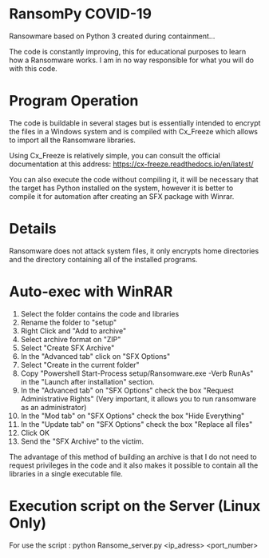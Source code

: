 # RansomPy COVID-19
Ransowmare based on Python 3 created during containment...

The code is constantly improving, this for educational purposes to learn how a Ransomware works.
I am in no way responsible for what you will do with this code.

# Program Operation 
The code is buildable in several stages but is essentially intended to encrypt the files in a Windows system and is compiled with Cx_Freeze which allows to import all the Ransomware libraries.

Using Cx_Freeze is relatively simple, you can consult the official documentation at this address:
https://cx-freeze.readthedocs.io/en/latest/

You can also execute the code without compiling it, it will be necessary that the target has Python installed on the system, however it is better to compile it for automation after creating an SFX package with Winrar.

# Details
Ransomware does not attack system files, it only encrypts home directories and the directory containing all of the installed programs.

# Auto-exec with WinRAR
1. Select the folder contains the code and libraries 
2. Rename the folder to "setup"
3. Right Click and "Add to archive"
4. Select archive format on "ZIP" 
5. Select "Create SFX Archive"
6. In the "Advanced tab" click on "SFX Options"
7. Select "Create in the current folder"
8. Copy "Powershell Start-Process setup/Ransomware.exe -Verb RunAs" in the "Launch after installation" section.
9. In the "Advanced tab" on "SFX Options" check the box "Request Administrative Rights" (Very important, it allows you to run ransomware as an administrator)
10. In the "Mod tab" on "SFX Options" check the box "Hide Everything" 
11. In the "Update tab" on "SFX Options" check the box "Replace all files"
12. Click OK
13. Send the "SFX Archive" to the victim.

The advantage of this method of building an archive is that I do not need to request privileges in the code and it also makes it possible to contain all the libraries in a single executable file.

# Execution script on the Server (Linux Only)
For use the script : python Ransome_server.py <ip_adress> <port_number>
